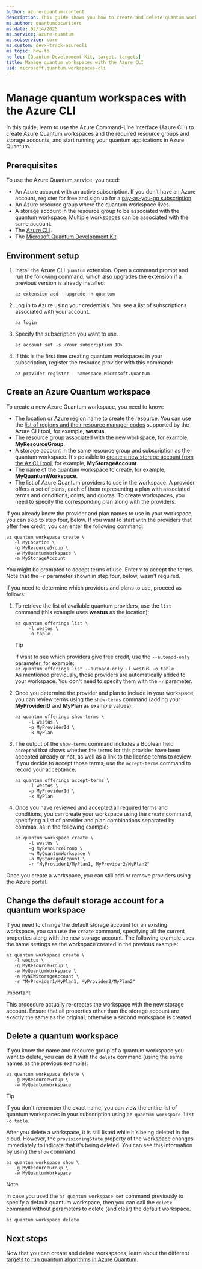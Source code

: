 ```yaml
---
author: azure-quantum-content
description: This guide shows you how to create and delete quantum workspaces using the Azure command-line tool.
ms.author: quantumdocwriters
ms.date: 02/14/2025
ms.service: azure-quantum
ms.subservice: core
ms.custom: devx-track-azurecli
ms.topic: how-to
no-loc: [Quantum Development Kit, target, targets]
title: Manage quantum workspaces with the Azure CLI
uid: microsoft.quantum.workspaces-cli
---
```


# Manage quantum workspaces with the Azure CLI

In this guide, learn to use the Azure Command-Line Interface (Azure CLI) to create Azure Quantum workspaces and the required resource groups and storage accounts, and start running your quantum applications in Azure Quantum.

## Prerequisites

To use the Azure Quantum service, you need:

- An Azure account with an active subscription. If you don’t have an Azure account, register for free and sign up for a [pay-as-you-go subscription](https://azure.microsoft.com/pricing/purchase-options/pay-as-you-go).
- An Azure resource group where the quantum workspace lives.
- A storage account in the resource group to be associated with the quantum workspace. Multiple workspaces can be associated with the same account.
- The [Azure CLI](/cli/azure/install-azure-cli).
- The [Microsoft Quantum Development Kit](xref:microsoft.quantum.install-qdk.overview).

## Environment setup

1. Install the Azure CLI `quantum` extension. Open a command prompt and run the following command, which also upgrades the extension if a previous version is already installed:

    ```azurecli
    az extension add --upgrade -n quantum
    ```

1. Log in to Azure using your credentials. You see a list of subscriptions associated with your account.

   ```azurecli
   az login
   ```

1. Specify the subscription you want to use.

   ```azurecli
   az account set -s <Your subscription ID>
   ```

1. If this is the first time creating quantum workspaces in your subscription, register the resource provider with this command:

   ```azurecli
   az provider register --namespace Microsoft.Quantum
   ```


## Create an Azure Quantum workspace

To create a new Azure Quantum workspace, you need to know:

- The location or Azure region name to create the resource. You can use the [list of regions and their resource manager codes](https://github.com/Azure/azure-extensions-cli#regions) supported by the Azure CLI tool, for example, **westus**.
- The resource group associated with the new workspace, for example, **MyResourceGroup**.
- A storage account in the same resource group and subscription as the quantum workspace. It's possible to [create a new storage account from the Az CLI tool](/cli/azure/storage/account#az_storage_account_create), for example, **MyStorageAccount**.
- The name of the quantum workspace to create, for example, **MyQuantumWorkspace**.
- The list of Azure Quantum providers to use in the workspace. A provider offers a set of plans, each of them representing a plan with associated terms and conditions, costs, and quotas. To create workspaces, you need to specify the corresponding plan along with the providers.

If you already know the provider and plan names to use in your workspace, you can skip to step four, below. If you want to start with the providers that offer free credit, you can enter the following command:

   ```azurecli
   az quantum workspace create \
      -l MyLocation \
      -g MyResourceGroup \
      -w MyQuantumWorkspace \
      -a MyStorageAccount
   ```

You might be prompted to accept terms of use. Enter `Y` to accept the terms. Note that the `-r` parameter shown in step four, below, wasn't required. 

If you need to determine which providers and plans to use, proceed as follows:

1. To retrieve the list of available quantum providers, use the `list` command (this example uses **westus** as the location):

   ```azurecli
   az quantum offerings list \
        -l westus \
        -o table
   ```

   > [!TIP]
   > If want to see which providers give free credit, use the `--autoadd-only` parameter, for example:<br />
   > `az quantum offerings list --autoadd-only -l westus -o table`<br />
   > As mentioned previously, those providers are automatically added to your workspace. You don't need to specify them with the `-r` parameter.

1. Once you determine the provider and plan to include in your workspace, you can review terms using the `show-terms` command (adding your **MyProviderID** and **MyPlan** as example values):

   ```azurecli
   az quantum offerings show-terms \
        -l westus \
        -p MyProviderId \
        -k MyPlan
   ```

1. The output of the `show-terms` command includes a Boolean field `accepted` that shows whether the terms for this provider have been accepted already or not, as well as a link to the license terms to review. If you decide to accept those terms, use the `accept-terms` command to record your acceptance.

   ```azurecli
   az quantum offerings accept-terms \
        -l westus \
        -p MyProviderId \
        -k MyPlan
   ```

1. Once you have reviewed and accepted all required terms and conditions, you can create your workspace using the `create` command, specifying a list of provider and plan combinations separated by commas, as in the following example:

   ```azurecli
   az quantum workspace create \
        -l westus \
        -g MyResourceGroup \
        -w MyQuantumWorkspace \
        -a MyStorageAccount \
        -r "MyProvider1/MyPlan1, MyProvider2/MyPlan2"
   ```

Once you create a workspace, you can still add or remove providers using the Azure portal.

## Change the default storage account for a quantum workspace

If you need to change the default storage account for an existing workspace, you can use the `create` command, specifying all the current properties along with the new storage account. The following example uses the same settings as the workspace created in the previous example:

   ```azurecli
   az quantum workspace create \
      -l westus \
      -g MyResourceGroup \
      -w MyQuantumWorkspace \
      -a MyNEWStorageAccount \
      -r "MyProvider1/MyPlan1, MyProvider2/MyPlan2"
   ```

> [!IMPORTANT]
> This procedure actually re-creates the workspace with the new storage account. Ensure that all properties other than the storage account are exactly the same as the original, otherwise a second workspace is created.

## Delete a quantum workspace

If you know the name and resource group of a quantum workspace you want to delete, you can do it with the `delete` command (using the same names as the previous example):

   ```azurecli
   az quantum workspace delete \
      -g MyResourceGroup \
      -w MyQuantumWorkspace
   ```

> [!TIP]
> If you don't remember the exact name, you can view the entire list of quantum workspaces in your subscription using `az quantum workspace list -o table`.

After you delete a workspace, it is still listed while it's being deleted in the cloud. However, the `provisioningState` property of the workspace changes immediately to indicate that it's being deleted. You can see this information by using the `show` command:

   ```azurecli
   az quantum workspace show \
      -g MyResourceGroup \
      -w MyQuantumWorkspace
   ```

> [!NOTE]
> In case you used the `az quantum workspace set` command previously to specify a default quantum workspace, then you can call the `delete` command without parameters to delete (and clear) the default workspace.

   ```azurecli
   az quantum workspace delete
   ```

## Next steps

Now that you can create and delete workspaces, learn about the different [targets to run quantum algorithms in Azure Quantum](xref:microsoft.quantum.reference.qc-target-list).
